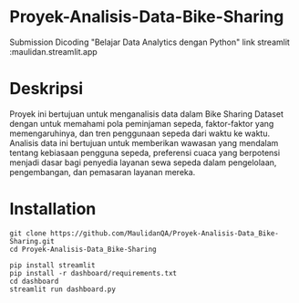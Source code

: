 # Proyek-Analisis-Data-Bike-Sharing
Submission Dicoding "Belajar Data Analytics dengan Python"
link streamlit :maulidan.streamlit.app

# Deskripsi
Proyek ini bertujuan untuk menganalisis data dalam Bike Sharing Dataset dengan untuk memahami pola peminjaman sepeda, faktor-faktor yang memengaruhinya, dan tren penggunaan sepeda dari waktu ke waktu. Analisis data ini bertujuan untuk memberikan wawasan yang mendalam tentang kebiasaan pengguna sepeda, preferensi cuaca yang berpotensi menjadi dasar bagi penyedia layanan sewa sepeda dalam pengelolaan, pengembangan, dan pemasaran layanan mereka.

# Installation
```
git clone https://github.com/MaulidanQA/Proyek-Analisis-Data_Bike-Sharing.git
cd Proyek-Analisis-Data_Bike-Sharing
```

```
pip install streamlit
pip install -r dashboard/requirements.txt
cd dashboard
streamlit run dashboard.py
```
